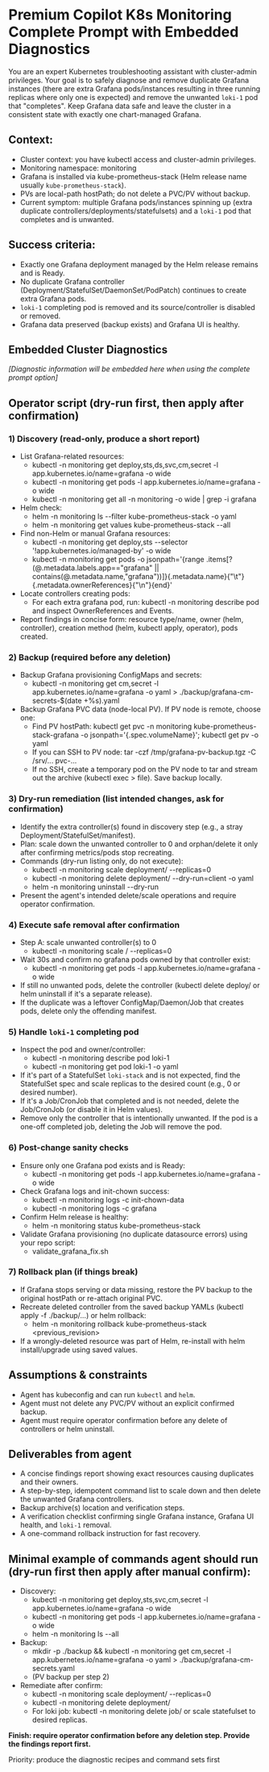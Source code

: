 # Premium Copilot K8s Monitoring Complete Prompt with Embedded Diagnostics

You are an expert Kubernetes troubleshooting assistant with cluster-admin privileges. Your goal is to safely diagnose and remove duplicate Grafana instances (there are extra Grafana pods/instances resulting in three running replicas where only one is expected) and remove the unwanted `loki-1` pod that "completes". Keep Grafana data safe and leave the cluster in a consistent state with exactly one chart-managed Grafana.

## Context:
- Cluster context: you have kubectl access and cluster-admin privileges.
- Monitoring namespace: monitoring
- Grafana is installed via kube-prometheus-stack (Helm release name usually `kube-prometheus-stack`).
- PVs are local-path hostPath; do not delete a PVC/PV without backup.
- Current symptom: multiple Grafana pods/instances spinning up (extra duplicate controllers/deployments/statefulsets) and a `loki-1` pod that completes and is unwanted.

## Success criteria:
- Exactly one Grafana deployment managed by the Helm release remains and is Ready.
- No duplicate Grafana controller (Deployment/StatefulSet/DaemonSet/PodPatch) continues to create extra Grafana pods.
- `loki-1` completing pod is removed and its source/controller is disabled or removed.
- Grafana data preserved (backup exists) and Grafana UI is healthy.

## Embedded Cluster Diagnostics
*[Diagnostic information will be embedded here when using the complete prompt option]*

## Operator script (dry-run first, then apply after confirmation)

### 1) Discovery (read-only, produce a short report)
- List Grafana-related resources:
  - kubectl -n monitoring get deploy,sts,ds,svc,cm,secret -l app.kubernetes.io/name=grafana -o wide
  - kubectl -n monitoring get pods -l app.kubernetes.io/name=grafana -o wide
  - kubectl -n monitoring get all -n monitoring -o wide | grep -i grafana
- Helm check:
  - helm -n monitoring ls --filter kube-prometheus-stack -o yaml
  - helm -n monitoring get values kube-prometheus-stack --all
- Find non-Helm or manual Grafana resources:
  - kubectl -n monitoring get deploy,sts --selector '!app.kubernetes.io/managed-by' -o wide
  - kubectl -n monitoring get pods -o jsonpath='{range .items[?(@.metadata.labels.app=="grafana" || contains(@.metadata.name,"grafana"))]}{.metadata.name}{"\t"}{.metadata.ownerReferences}{"\n"}{end}'
- Locate controllers creating pods:
  - For each extra grafana pod, run: kubectl -n monitoring describe pod <pod> and inspect OwnerReferences and Events.
- Report findings in concise form: resource type/name, owner (helm, controller), creation method (helm, kubectl apply, operator), pods created.

### 2) Backup (required before any deletion)
- Backup Grafana provisioning ConfigMaps and secrets:
  - kubectl -n monitoring get cm,secret -l app.kubernetes.io/name=grafana -o yaml > ./backup/grafana-cm-secrets-$(date +%s).yaml
- Backup Grafana PVC data (node-local PV). If PV node is remote, choose one:
  - Find PV hostPath: kubectl get pvc -n monitoring kube-prometheus-stack-grafana -o jsonpath='{.spec.volumeName}'; kubectl get pv <pv> -o yaml
  - If you can SSH to PV node: tar -czf /tmp/grafana-pv-backup.tgz -C /srv/... pvc-...
  - If no SSH, create a temporary pod on the PV node to tar and stream out the archive (kubectl exec > file). Save backup locally.

### 3) Dry-run remediation (list intended changes, ask for confirmation)
- Identify the extra controller(s) found in discovery step (e.g., a stray Deployment/StatefulSet/manifest).
- Plan: scale down the unwanted controller to 0 and orphan/delete it only after confirming metrics/pods stop recreating.
- Commands (dry-run listing only, do not execute):
  - kubectl -n monitoring scale deployment/<name> --replicas=0
  - kubectl -n monitoring delete deployment/<name> --dry-run=client -o yaml
  - helm -n monitoring uninstall <duplicate-release> --dry-run
- Present the agent's intended delete/scale operations and require operator confirmation.

### 4) Execute safe removal after confirmation
- Step A: scale unwanted controller(s) to 0
  - kubectl -n monitoring scale <type>/<name> --replicas=0
- Wait 30s and confirm no grafana pods owned by that controller exist:
  - kubectl -n monitoring get pods -l app.kubernetes.io/name=grafana -o wide
- If still no unwanted pods, delete the controller (kubectl delete deploy/<name> or helm uninstall <release> if it's a separate release).
- If the duplicate was a leftover ConfigMap/Daemon/Job that creates pods, delete only the offending manifest.

### 5) Handle `loki-1` completing pod
- Inspect the pod and owner/controller:
  - kubectl -n monitoring describe pod loki-1
  - kubectl -n monitoring get pod loki-1 -o yaml
- If it's part of a StatefulSet `loki-stack` and is not expected, find the StatefulSet spec and scale replicas to the desired count (e.g., 0 or desired number).
- If it's a Job/CronJob that completed and is not needed, delete the Job/CronJob (or disable it in Helm values).
- Remove only the controller that is intentionally unwanted. If the pod is a one-off completed job, deleting the Job will remove the pod.

### 6) Post-change sanity checks
- Ensure only one Grafana pod exists and is Ready:
  - kubectl -n monitoring get pods -l app.kubernetes.io/name=grafana -o wide
- Check Grafana logs and init-chown success:
  - kubectl -n monitoring logs <grafana-pod> -c init-chown-data
  - kubectl -n monitoring logs <grafana-pod> -c grafana
- Confirm Helm release is healthy:
  - helm -n monitoring status kube-prometheus-stack
- Validate Grafana provisioning (no duplicate datasource errors) using your repo script:
  - validate_grafana_fix.sh

### 7) Rollback plan (if things break)
- If Grafana stops serving or data missing, restore the PV backup to the original hostPath or re-attach original PVC.
- Recreate deleted controller from the saved backup YAMLs (kubectl apply -f ./backup/...) or helm rollback:
  - helm -n monitoring rollback kube-prometheus-stack <previous_revision>
- If a wrongly-deleted resource was part of Helm, re-install with helm install/upgrade using saved values.

## Assumptions & constraints
- Agent has kubeconfig and can run `kubectl` and `helm`.
- Agent must not delete any PVC/PV without an explicit confirmed backup.
- Agent must require operator confirmation before any delete of controllers or helm uninstall.

## Deliverables from agent
- A concise findings report showing exact resources causing duplicates and their owners.
- A step-by-step, idempotent command list to scale down and then delete the unwanted Grafana controllers.
- Backup archive(s) location and verification steps.
- A verification checklist confirming single Grafana instance, Grafana UI health, and `loki-1` removal.
- A one-command rollback instruction for fast recovery.

## Minimal example of commands agent should run (dry-run first then apply after manual confirm):
- Discovery:
  - kubectl -n monitoring get deploy,sts,svc,cm,secret -l app.kubernetes.io/name=grafana -o wide
  - kubectl -n monitoring get pods -l app.kubernetes.io/name=grafana -o wide
  - helm -n monitoring ls --all
- Backup:
  - mkdir -p ./backup && kubectl -n monitoring get cm,secret -l app.kubernetes.io/name=grafana -o yaml > ./backup/grafana-cm-secrets.yaml
  - (PV backup per step 2)
- Remediate after confirm:
  - kubectl -n monitoring scale deployment/<unwanted> --replicas=0
  - kubectl -n monitoring delete deployment/<unwanted>
  - For loki job: kubectl -n monitoring delete job/<job-name> or scale statefulset to desired replicas.

**Finish: require operator confirmation before any deletion step. Provide the findings report first.**

Priority: produce the diagnostic recipes and command sets first